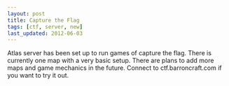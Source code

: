 ```yaml
---
layout: post
title: Capture the Flag
tags: [ctf, server, new]
last_updated: 2012-06-03
---
```


Atlas server has been set up to run games of capture the flag. There is currently one map with a very basic setup. There are plans to add more maps and game mechanics in the future. Connect to ctf.barroncraft.com if you want to try it out.
